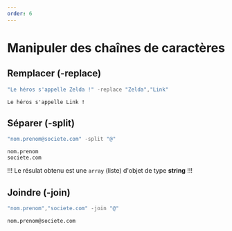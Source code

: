 ```yaml
---
order: 6
---
```


# Manipuler des chaînes de caractères

## Remplacer (-replace)

```powershell
"Le héros s'appelle Zelda !" -replace "Zelda","Link" 
```

```text Output ❱
Le héros s'appelle Link !
```

## Séparer (-split)

```powershell
"nom.prenom@societe.com" -split "@" 
```

```text Output ❱
nom.prenom
societe.com
```

!!!
Le résulat obtenu est une `array` (liste) d'objet de type **string**
!!!

## Joindre (-join)

```powershell
"nom.prenom","societe.com" -join "@"
```

```text Output ❱
nom.prenom@societe.com
```